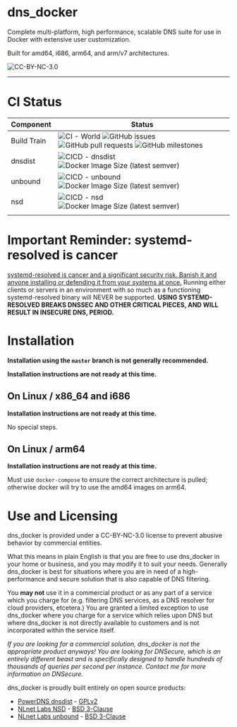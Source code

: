 # dns_docker
Complete multi-platform, high performance, scalable DNS suite for use in Docker with extensive user customization.

Built for amd64, i686, arm64, and arm/v7 architectures.

![CC-BY-NC-3.0](https://i.creativecommons.org/l/by-nc/3.0/88x31.png)

---
# CI Status
| Component   | Status               |
|-------------|----------------------|
| Build Train | ![CI - World](https://github.com/rootwyrm/dns_docker/workflows/CI%20-%20World/badge.svg) ![GitHub issues](https://img.shields.io/github/issues/rootwyrm/dns_docker) ![GitHub pull requests](https://img.shields.io/github/issues-pr/rootwyrm/dns_docker) ![GitHub milestones](https://img.shields.io/github/milestones/open/rootwyrm/dns_docker) |
| dnsdist     | ![CICD - dnsdist](https://github.com/rootwyrm/dns_docker/workflows/CICD%20-%20dnsdist/badge.svg) ![Docker Image Size (latest semver)](https://img.shields.io/docker/image-size/rootwyrm/dnsdist) |
| unbound     | ![CICD - unbound](https://github.com/rootwyrm/dns_docker/workflows/CICD%20-%20unbound/badge.svg) ![Docker Image Size (latest semver)](https://img.shields.io/docker/image-size/rootwyrm/unbound) |
| nsd         | ![CICD - nsd](https://github.com/rootwyrm/dns_docker/workflows/CICD%20-%20nsd/badge.svg) ![Docker Image Size (latest semver)](https://img.shields.io/docker/image-size/rootwyrm/nsd) |
|  |  |

# Important Reminder: systemd-resolved is cancer
[systemd-resolved is cancer and a significant security risk. Banish it and anyone installing or defending it from your systems at once.](https://github.com/rootwyrm/dns_docker/wiki/systemd-resolved-is-cancer) Running either clients or servers in an environment with so much as a functioning systemd-resolved binary will NEVER be supported. **USING SYSTEMD-RESOLVED BREAKS DNSSEC AND OTHER CRITICAL PIECES, AND WILL RESULT IN INSECURE DNS, PERIOD.**

# Installation

**Installation using the `master` branch is not generally recommended.**

**Installation instructions are not ready at this time.**

## On Linux / x86_64 and i686
**Installation instructions are not ready at this time.**

No special steps.

## On Linux / arm64
**Installation instructions are not ready at this time.**

Must use `docker-compose` to ensure the correct architecture is pulled; otherwise docker will try to use the amd64 images on arm64.

# Use and Licensing

dns_docker is provided under a CC-BY-NC-3.0 license to prevent abusive behavior by commercial entities. 

What this means in plain English is that you are free to use dns_docker in your home or business, and you may modify it to suit your needs. Generally dns_docker is best for situations where you are in need of a high-performance and secure solution that is also capable of DNS filtering.

You **may not** use it in a commercial product or as any part of a service which you charge for (e.g. filtering DNS services, as a DNS resolver for cloud providers, etcetera.) You are granted a limited exception to use dns_docker where you charge for a service which relies upon DNS but where dns_docker is not directly available to customers and is not incorporated within the service itself.

*If you are looking for a commercial solution, dns_docker is not the appropriate product anyways! You are looking for DNSecure, which is an entirely different beast and is specifically designed to handle hundreds of thousands of queries per second per instance. Contact me for more information on DNSecure.*

dns_docker is proudly built entirely on open source products:
* [PowerDNS dnsdist](https://dnsdist.org) - [GPLv2](https://github.com/PowerDNS/pdns/blob/master/COPYING)
* [NLnet Labs NSD](https://www.nlnetlabs.nl/projects/nsd/about/) - [BSD 3-Clause](https://github.com/NLnetLabs/nsd/blob/master/LICENSE)
* [NLnet Labs unbound](https://nlnetlabs.nl/projects/unbound/about/) - [BSD 3-Clause](https://github.com/NLnetLabs/unbound/blob/master/LICENSE)
